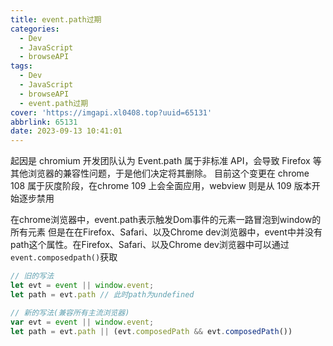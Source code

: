 ```yaml
---
title: event.path过期
categories:
  - Dev
  - JavaScript
  - browseAPI
tags:
  - Dev
  - JavaScript
  - browseAPI
  - event.path过期
cover: 'https://imgapi.xl0408.top?uuid=65131'
abbrlink: 65131
date: 2023-09-13 10:41:01
---
```

起因是 chromium 开发团队认为 Event.path 属于非标准 API，会导致 Firefox 等其他浏览器的兼容性问题，于是他们决定将其删除。
目前这个变更在 chrome 108 属于灰度阶段，在chrome 109 上会全面应用，webview 则是从 109 版本开始逐步禁用

在chrome浏览器中，event.path表示触发Dom事件的元素一路冒泡到window的所有元素
但是在在Firefox、Safari、以及Chrome dev浏览器中，event中并没有path这个属性。在Firefox、Safari、以及Chrome dev浏览器中可以通过`event.composedpath()`获取

```js
// 旧的写法
let evt = event || window.event;
let path = evt.path // 此时path为undefined

// 新的写法(兼容所有主流浏览器)
var evt = event || window.event;
let path = evt.path || (evt.composedPath && evt.composedPath())
```
